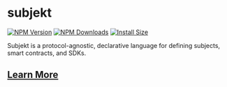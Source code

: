 # subjekt

[![NPM Version](http://img.shields.io/npm/v/subjekt.svg?style=flat)](https://www.npmjs.org/package/subjekt)
[![NPM Downloads](https://img.shields.io/npm/dm/subjektify.svg?style=flat)](https://npmcharts.com/compare/subjekt?minimal=true)
[![Install Size](https://packagephobia.now.sh/badge?p=subjekt)](https://packagephobia.now.sh/result?p=subjekt)

Subjekt is a protocol-agnostic, declarative language for defining subjects, smart contracts, and SDKs.

## [Learn More](https://subjektify.dev/docs/learn/subjekt)
